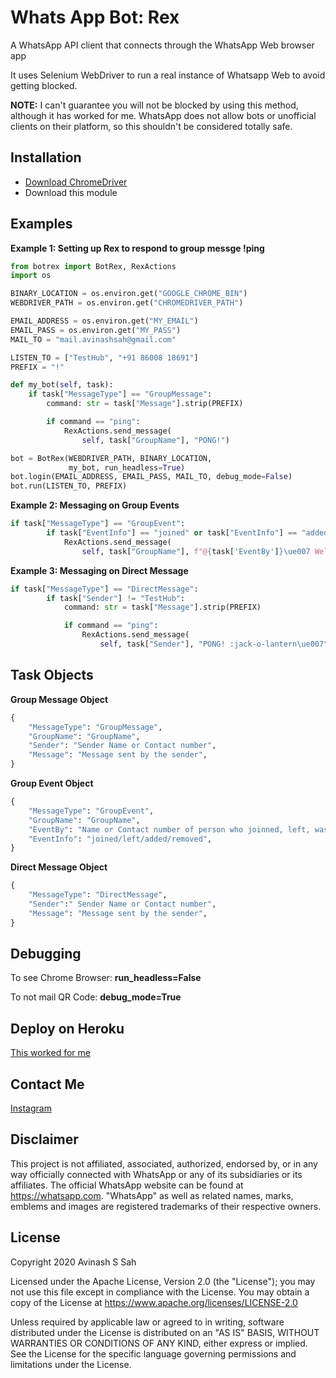 # Whats App Bot: Rex
A WhatsApp API client that connects through the WhatsApp Web browser app

It uses Selenium WebDriver to run a real instance of Whatsapp Web to avoid getting blocked.

**NOTE:** I can't guarantee you will not be blocked by using this method, although it has worked for me. WhatsApp does not allow bots or unofficial clients on their platform, so this shouldn't be considered totally safe.

## Installation
* [Download ChromeDriver](https://chromedriver.chromium.org/downloads)
* Download this module

## Examples
**Example 1: Setting up Rex to respond to group messge !ping**
```py
from botrex import BotRex, RexActions
import os

BINARY_LOCATION = os.environ.get("GOOGLE_CHROME_BIN")
WEBDRIVER_PATH = os.environ.get("CHROMEDRIVER_PATH")

EMAIL_ADDRESS = os.environ.get("MY_EMAIL")
EMAIL_PASS = os.environ.get("MY_PASS")
MAIL_TO = "mail.avinashsah@gmail.com"

LISTEN_TO = ["TestHub", "+91 86008 18691"]
PREFIX = "!"

def my_bot(self, task):
    if task["MessageType"] == "GroupMessage":
        command: str = task["Message"].strip(PREFIX)

        if command == "ping":
            RexActions.send_message(
                self, task["GroupName"], "PONG!")

bot = BotRex(WEBDRIVER_PATH, BINARY_LOCATION,
             my_bot, run_headless=True)
bot.login(EMAIL_ADDRESS, EMAIL_PASS, MAIL_TO, debug_mode=False)
bot.run(LISTEN_TO, PREFIX)
```
**Example 2: Messaging on Group Events**
```py
if task["MessageType"] == "GroupEvent":
        if task["EventInfo"] == "joined" or task["EventInfo"] == "added":
            RexActions.send_message(
                self, task["GroupName"], f"@{task['EventBy']}\ue007 Welcome to the club!")
```
**Example 3: Messaging on Direct Message**
```py
if task["MessageType"] == "DirectMessage":
        if task["Sender"] != "TestHub":
            command: str = task["Message"].strip(PREFIX)

            if command == "ping":
                RexActions.send_message(
                    self, task["Sender"], "PONG! :jack-o-lantern\ue007")
```
## Task Objects
**Group Message Object**
```py
{
    "MessageType": "GroupMessage",
    "GroupName": "GroupName",
    "Sender": "Sender Name or Contact number",
    "Message": "Message sent by the sender",
}
```
**Group Event Object**
```py
{
    "MessageType": "GroupEvent",
    "GroupName": "GroupName",
    "EventBy": "Name or Contact number of person who joinned, left, was added or kicked",
    "EventInfo": "joined/left/added/removed",
}
```
**Direct Message Object**
```py
{
    "MessageType": "DirectMessage",
    "Sender":" Sender Name or Contact number",
    "Message": "Message sent by the sender",
}
```
## Debugging
To see Chrome Browser:
**run_headless=False**

To not mail QR Code:
**debug_mode=True**

## Deploy on Heroku
[This worked for me](https://www.youtube.com/watch?v=Ven-pqwk3ec)

## Contact Me
[Instagram](https://www.instagram.com/avinashsah_/)

## Disclaimer
This project is not affiliated, associated, authorized, endorsed by, or in any way officially connected with WhatsApp or any of its subsidiaries or its affiliates. The official WhatsApp website can be found at https://whatsapp.com. "WhatsApp" as well as related names, marks, emblems and images are registered trademarks of their respective owners.

## License
Copyright 2020 Avinash S Sah

Licensed under the Apache License, Version 2.0 (the "License");
you may not use this file except in compliance with the License.
You may obtain a copy of the License at https://www.apache.org/licenses/LICENSE-2.0

Unless required by applicable law or agreed to in writing, software
distributed under the License is distributed on an "AS IS" BASIS,
WITHOUT WARRANTIES OR CONDITIONS OF ANY KIND, either express or implied.
See the License for the specific language governing permissions and
limitations under the License.
